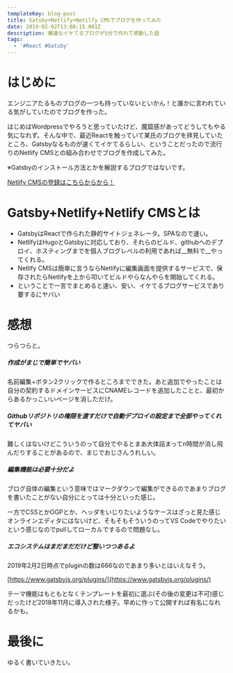 ```yaml
---
templateKey: blog-post
title: Gatsby+Netlify+Netilfy CMSでブログを作ってみた
date: 2019-02-02T13:08:15.081Z
description: 爆速なイケてるブログが5分で作れて感動した話
tags:
  - '#React #Gatsby'
---
```

# はじめに
エンジニアたるものブログの一つも持っていないといかん！と誰かに言われている気がしていたのでブログを作った。

はじめはWordpressでやろうと思っていたけど、魔窟感があってどうしてもやる気になれず。そんな中で、最近Reactを触っていて某氏のブログを拝見していたところ、Gatsbyなるものが速くてイケてるらしい、ということだったので流行りのNetlify CMSとの組み合わせでブログを作成してみた。

※Gatsbyのインストール方法とかを解説するブログではないです。

[Netlify CMSの登録はこちらからから！](https://www.netlifycms.org/)

# Gatsby+Netlify+Netlify CMSとは
- GatsbyはReactで作られた静的サイトジェネレータ。SPAなので速い。
- NetlifyはHugoとGatsbyに対応しており、それらのビルド、githubへのデプロイ、ホスティングまでを個人ブログレベルの利用であれば__無料で__やってくれる。
- Netlify CMSは簡単に言うならNetlifyに編集画面を提供するサービスで、保存されたらNetlifyを上から叩いてビルドやらなんやらを開始してくれる。
- ということで一言でまとめると速い、安い、イケてるブログサービスであり要するにヤバい

# 感想
つらつらと。
##### 作成がまじで簡単でヤバい
名前編集+ボタン2クリックで作るところまでできた。あと追加でやったことは自分の契約するドメインサービスにCNAMEレコードを追加したことと、最初からあるかっこいいページを消しただけ。

##### Githubリポジトリの権限を渡すだけで自動デプロイの設定まで全部やってくれてヤバい
難しくはないけどこういうのって自分でやるとまあ大体詰まってn時間が消し飛んだりすることがあるので、まじでおじさんうれしい。

##### 編集機能は必要十分だよ
ブログ自体の編集という意味ではマークダウンで編集ができるのであまりブログを書いたことがない自分にとっては十分といった感じ。

一方でCSSとかOGPとか、ヘッダをいじりたいようなケースはざっと見た感じオンラインエディタにはないけど、そもそもそういうのってVS Codeでやりたいという感じなのでpullしてローカルでするので問題なし。

##### エコシステムはまだまだだけど整いつつあるよ
2019年2月2日時点でpluginの数は666なのであまり多いとはいえなそう。

[https://www.gatsbyjs.org/plugins/](https://www.gatsbyjs.org/plugins/)

テーマ機能はもともとなくテンプレートを最初に選ぶ(その後の変更は不可)感じだったけど2018年11月に導入された様子。早めに作って公開すれば有名になれるかも。

# 最後に
ゆるく書いていきたい。

